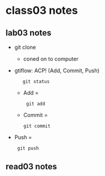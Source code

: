 # class03 notes

## lab03 notes

  + git clone 
    + coned on to computer 
  
  + gtiflow: ACP! (Add, Commit, Push)
                 
           git status
    
    + Add =
             
           git add 
   
    + Commit = 
   
          git commit
   
   + Push = 
   
          git push 

## read03 notes
